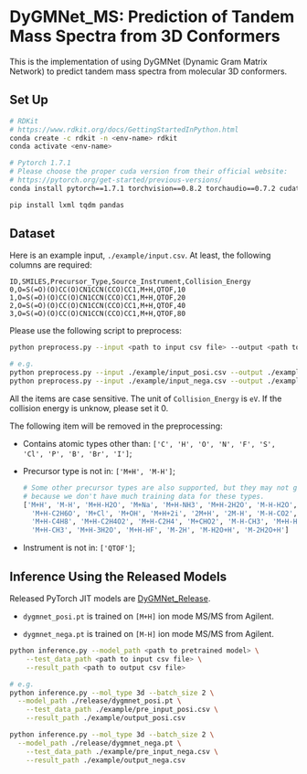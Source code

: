 <!--
 * @Date: 2022-03-03 16:18:45
 * @LastEditors: yuhhong
 * @LastEditTime: 2022-12-11 01:00:20
-->
# DyGMNet_MS: Prediction of Tandem Mass Spectra from 3D Conformers

This is the implementation of using DyGMNet (Dynamic Gram Matrix Network) to predict tandem mass spectra from molecular 3D conformers. 



## Set Up

```bash
# RDKit
# https://www.rdkit.org/docs/GettingStartedInPython.html
conda create -c rdkit -n <env-name> rdkit
conda activate <env-name>

# Pytorch 1.7.1
# Please choose the proper cuda version from their official website:
# https://pytorch.org/get-started/previous-versions/
conda install pytorch==1.7.1 torchvision==0.8.2 torchaudio==0.7.2 cudatoolkit=11.0 -c pytorch

pip install lxml tqdm pandas
```



## Dataset

Here is an example input, `./example/input.csv`. At least, the following columns are required: 

```csv
ID,SMILES,Precursor_Type,Source_Instrument,Collision_Energy
0,O=S(=O)(O)CC(O)CN1CCN(CCO)CC1,M+H,QTOF,10
1,O=S(=O)(O)CC(O)CN1CCN(CCO)CC1,M+H,QTOF,20
2,O=S(=O)(O)CC(O)CN1CCN(CCO)CC1,M+H,QTOF,40
3,O=S(=O)(O)CC(O)CN1CCN(CCO)CC1,M+H,QTOF,80
```

Please use the following script to preprocess:

```bash
python preprocess.py --input <path to input csv file> --output <path to output csv file>

# e.g.
python preprocess.py --input ./example/input_posi.csv --output ./example/pre_input_posi.csv 
python preprocess.py --input ./example/input_nega.csv --output ./example/pre_input_nega.csv 
```

All the items are case sensitive. The unit of `Collision_Energy` is `eV`. If the collision energy is unknow, please set it 0. 

The following item will be removed in the preprocessing: 

- Contains atomic types other than: `['C', 'H', 'O', 'N', 'F', 'S', 'Cl', 'P', 'B', 'Br', 'I']`; 

- Precursor type is not in: `['M+H', 'M-H']`; 

  ```bash
  # Some other precursor types are also supported, but they may not get high-accurat, 
  # because we don't have much training data for these types. 
  ['M+H', 'M-H', 'M+H-H2O', 'M+Na', 'M+H-NH3', 'M+H-2H2O', 'M-H-H2O', 'M+NH4', 'M+H-CH4O', 'M+2Na-H', 
    'M+H-C2H6O', 'M+Cl', 'M+OH', 'M+H+2i', '2M+H', '2M-H', 'M-H-CO2', 'M+2H', 'M-H+2i', 'M+H-CH2O2', 
    'M+H-C4H8', 'M+H-C2H4O2', 'M+H-C2H4', 'M+CHO2', 'M-H-CH3', 'M+H-H2O+2i', 'M+H-C2H2O', 'M+H-C3H6', 
    'M+H-CH3', 'M+H-3H2O', 'M+H-HF', 'M-2H', 'M-H2O+H', 'M-2H2O+H']
  ```

- Instrument is not in: `['QTOF']`; 



## Inference Using the Released Models

Released PyTorch JIT models are [DyGMNet_Release](https://drive.google.com/drive/folders/1fWx3d8vCPQi-U-obJ3kVL3XiRh75x5Ce?usp=sharing). 

- `dygmnet_posi.pt` is trained on `[M+H]` ion mode MS/MS from Agilent. 

- `dygmnet_nega.pt` is trained on `[M-H]` ion mode MS/MS from Agilent.

```bash
python inference.py --model_path <path to pretrained model> \
	--test_data_path <path to input csv file> \
	--result_path <path to output csv file>

# e.g.
python inference.py --mol_type 3d --batch_size 2 \
  --model_path ./release/dygmnet_posi.pt \
	--test_data_path ./example/pre_input_posi.csv \
	--result_path ./example/output_posi.csv

python inference.py --mol_type 3d --batch_size 2 \
  --model_path ./release/dygmnet_nega.pt \
	--test_data_path ./example/pre_input_nega.csv \
	--result_path ./example/output_nega.csv
```



<!-- ## Update Later

Now we support both `.mgf` and `.csv` format data. To evaluate the model (which means we know the experimental mass spectra), please input the `.mgf` data. For only inference (which means we don't know the experimental mass spectra), please input the `.csv` data. 

### MGF Dataset

Here is an example input, `./example/input.mgf`. At least, the following attributes are required:

```mgf
BEGIN IONS
TITLE=<title>
PEPMASS=<or 'PrecursorMZ' in NIST20 library, 'EXACT MASS' in Agilent library>
PRECURSOR_TYPE=<precursor type>
SOURCE_INSTRUMENT=<source instrument>
COLLISION_ENERGY=<collision energy>
SMILES=<SMILES>
<m/z and intensity>
END IONS
```

Please do the preprocess by: 

```bash
python preprocess.py --input <path to input mgf file> --output <path to output mgf file>

# e.g.
python preprocess.py --input ./example/input.mgf --output ./example/pre_input.mgf 
``` 

## Train & Eval-->


